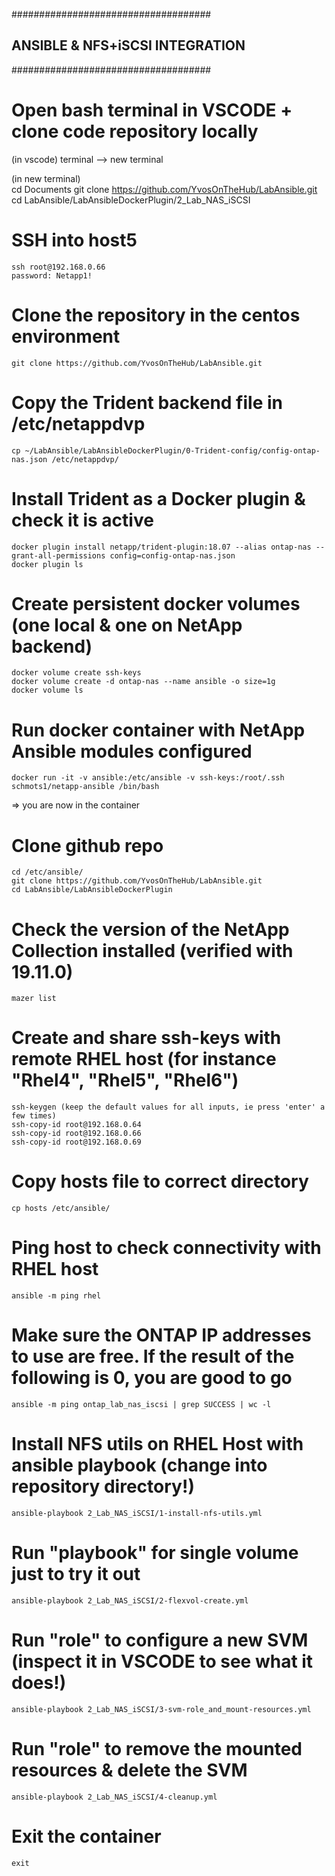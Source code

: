 ####################################
## ANSIBLE & NFS+iSCSI INTEGRATION
####################################

# Open bash terminal in VSCODE + clone code repository locally
(in vscode) 
    terminal --> new terminal 

(in new terminal)  
    cd Documents
    git clone https://github.com/YvosOnTheHub/LabAnsible.git 
    cd LabAnsible/LabAnsibleDockerPlugin/2_Lab_NAS_iSCSI

# SSH into host5
    ssh root@192.168.0.66
    password: Netapp1!

# Clone the repository in the centos environment
    git clone https://github.com/YvosOnTheHub/LabAnsible.git

# Copy the Trident backend file in /etc/netappdvp
    cp ~/LabAnsible/LabAnsibleDockerPlugin/0-Trident-config/config-ontap-nas.json /etc/netappdvp/

# Install Trident as a Docker plugin & check it is active
    docker plugin install netapp/trident-plugin:18.07 --alias ontap-nas --grant-all-permissions config=config-ontap-nas.json 
    docker plugin ls

# Create persistent docker volumes (one local & one on NetApp backend)
    docker volume create ssh-keys 
    docker volume create -d ontap-nas --name ansible -o size=1g 
    docker volume ls 

# Run docker container with NetApp Ansible modules configured
    docker run -it -v ansible:/etc/ansible -v ssh-keys:/root/.ssh schmots1/netapp-ansible /bin/bash

=>  you are now in the container

# Clone github repo
    cd /etc/ansible/ 
    git clone https://github.com/YvosOnTheHub/LabAnsible.git 
    cd LabAnsible/LabAnsibleDockerPlugin

# Check the version of the NetApp Collection installed (verified with 19.11.0)
    mazer list

# Create and share ssh-keys with remote RHEL host (for instance "Rhel4", "Rhel5", "Rhel6")
    ssh-keygen (keep the default values for all inputs, ie press 'enter' a few times)
    ssh-copy-id root@192.168.0.64
    ssh-copy-id root@192.168.0.66
    ssh-copy-id root@192.168.0.69

# Copy hosts file to correct directory
    cp hosts /etc/ansible/

# Ping host to check connectivity with RHEL host 
    ansible -m ping rhel

# Make sure the ONTAP IP addresses to use are free. If the result of the following is 0, you are good to go
    ansible -m ping ontap_lab_nas_iscsi | grep SUCCESS | wc -l

# Install NFS utils on RHEL Host with ansible playbook  (change into repository directory!)
    ansible-playbook 2_Lab_NAS_iSCSI/1-install-nfs-utils.yml

# Run "playbook" for single volume just to try it out
    ansible-playbook 2_Lab_NAS_iSCSI/2-flexvol-create.yml

# Run "role" to configure a new SVM (inspect it in VSCODE to see what it does!)
    ansible-playbook 2_Lab_NAS_iSCSI/3-svm-role_and_mount-resources.yml 

# Run "role" to remove the mounted resources & delete the SVM
    ansible-playbook 2_Lab_NAS_iSCSI/4-cleanup.yml 

# Exit the container
    exit


